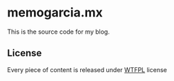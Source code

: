 # memogarcia.mx

This is the source code for my blog.

## License

Every piece of content is released under [WTFPL](http://www.wtfpl.net) license